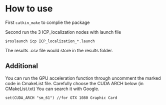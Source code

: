 # How to use
First `catkin_make` to complie the package

Second run the 3 ICP_localization nodes with launch file
```
$roslaunch icp ICP_localization_*.launch

```
The results .csv file would store in the results folder.

## Additional
You can run the GPU acceleration function through uncomment the marked code in CmakeList file.
Carefully choose the CUDA ARCH below (in CMakeList.txt) You can search it with Google.
```
set(CUDA_ARCH "sm_61") //for GTX 1080 Graphic Card
```